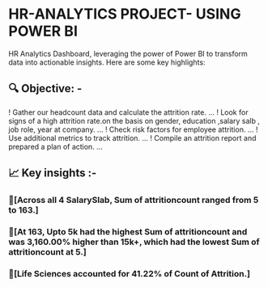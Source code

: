 # HR-ANALYTICS PROJECT- USING POWER BI



HR Analytics Dashboard, leveraging the power of Power BI to transform data into actionable insights. Here are some key highlights:

## 🔍 Objective: -

! Gather our headcount data and calculate the attrition rate. ...
! Look for signs of a high attrition rate.on the basis on gender, education ,salary salb , job role, year at company. ...
! Check risk factors for employee attrition. ...
! Use additional metrics to track attrition. ...
! Compile an attrition report and prepared a plan of action. ...

## 📈 Key insights :-

### 📌[Across all 4 SalarySlab, Sum of attritioncount ranged from 5 to 163.]

### 📌[At 163, Upto 5k had the highest Sum of attritioncount and was 3,160.00% higher than 15k+, which had the lowest Sum of attritioncount at 5.]

### 📌[Life Sciences accounted for 41.22% of Count of Attrition.]
